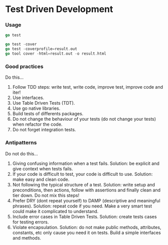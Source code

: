 # Test Driven Development

### Usage

```go
go test

go test -cover
go test -coverprofile=result.out
go tool cover -html=result.out -o result.html

```

### Good practices

Do this...

1. Follow TDD steps: write test, write code, improve test, improve code and iter!
2. Use interfaces.
3. Use Table Driven Tests (TDT).
4. Use go native libraries.
5. Build tests of differents packages.
6. Do not change the behaviour of your tests (do not change your tests) when refactor the code.
7. Do not forget integration tests.

### Antipatterns

Do not do this...

1. Giving confusing information when a test fails. Solution: be explicit and give context when tests fails.
2. If your code is difficult to test, your code is difficult to use. Solution: make easy and clean code.
3. Not following the typical structure of a test. Solution: write setup and preconditions, then actions, follow with assertions and finally clean and tier down. Do not mix this steps!
4. Prefer DRY (dont repeat yourself) to DAMP (descriptive and meaningful phrases). Solution: repeat code if you need. Make a very smart test could make it complicated to understand.
5. Include error cases in Table Driven Tests. Solution: create tests cases for testing errors.
6. Violate encapsulation. Solution: do not make public methods, attributes, constants, etc only cause you need it on tests. Build a simple interfaces and methods.
